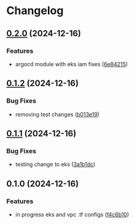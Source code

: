 # Changelog

## [0.2.0](https://github.com/sharing-fish/fish-platform-library/compare/v0.1.2...v0.2.0) (2024-12-16)


### Features

* argocd module with eks iam fixes ([6e84215](https://github.com/sharing-fish/fish-platform-library/commit/6e84215aff9456d8990801f36177a177fa41e78e))

## [0.1.2](https://github.com/sharing-fish/fish-platform-library/compare/v0.1.1...v0.1.2) (2024-12-16)


### Bug Fixes

* removing test changes ([b013e19](https://github.com/sharing-fish/fish-platform-library/commit/b013e1954775163e3f07c43577763856bdf4201a))

## [0.1.1](https://github.com/sharing-fish/fish-platform-library/compare/v0.1.0...v0.1.1) (2024-12-16)


### Bug Fixes

* testing change to eks ([3a1b1dc](https://github.com/sharing-fish/fish-platform-library/commit/3a1b1dc49f96ae63d27d245abad17ed3510784cd))

## 0.1.0 (2024-12-16)


### Features

* in progress eks and vpc .tf configs ([f4c6b10](https://github.com/sharing-fish/fish-platform-library/commit/f4c6b10ed7c5200f3e5b7bb02aa23666c40429d1))
